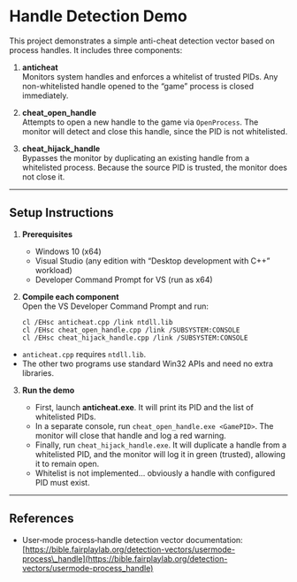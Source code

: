 # Handle Detection Demo

This project demonstrates a simple anti-cheat detection vector based on process handles. It includes three components:

1. **anticheat**  
   Monitors system handles and enforces a whitelist of trusted PIDs. Any non-whitelisted handle opened to the “game” process is closed immediately.

2. **cheat_open_handle**  
   Attempts to open a new handle to the game via `OpenProcess`. The monitor will detect and close this handle, since the PID is not whitelisted.

3. **cheat_hijack_handle**  
   Bypasses the monitor by duplicating an existing handle from a whitelisted process. Because the source PID is trusted, the monitor does not close it.

---

## Setup Instructions

1. **Prerequisites**  
   - Windows 10 (x64)  
   - Visual Studio (any edition with “Desktop development with C++” workload)  
   - Developer Command Prompt for VS (run as x64)

2. **Compile each component**  
   Open the VS Developer Command Prompt and run:

   ```batch
   cl /EHsc anticheat.cpp /link ntdll.lib
   cl /EHsc cheat_open_handle.cpp /link /SUBSYSTEM:CONSOLE
   cl /EHsc cheat_hijack_handle.cpp /link /SUBSYSTEM:CONSOLE
    ```

* `anticheat.cpp` requires `ntdll.lib`.
* The other two programs use standard Win32 APIs and need no extra libraries.

3. **Run the demo**

   * First, launch **anticheat.exe**. It will print its PID and the list of whitelisted PIDs.
   * In a separate console, run `cheat_open_handle.exe <GamePID>`. The monitor will close that handle and log a red warning.
   * Finally, run `cheat_hijack_handle.exe`. It will duplicate a handle from a whitelisted PID, and the monitor will log it in green (trusted), allowing it to remain open.
   * Whitelist is not implemented... obviously a handle with configured PID must exist.

---

## References

* User‐mode process‐handle detection vector documentation:
  [https://bible.fairplaylab.org/detection-vectors/usermode-process\_handle](https://bible.fairplaylab.org/detection-vectors/usermode-process_handle)
